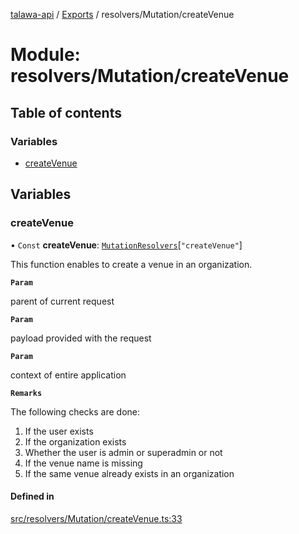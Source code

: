 [talawa-api](../README.md) / [Exports](../modules.md) / resolvers/Mutation/createVenue

# Module: resolvers/Mutation/createVenue

## Table of contents

### Variables

- [createVenue](resolvers_Mutation_createVenue.md#createvenue)

## Variables

### createVenue

• `Const` **createVenue**: [`MutationResolvers`](types_generatedGraphQLTypes.md#mutationresolvers)[``"createVenue"``]

This function enables to create a venue in an organization.

**`Param`**

parent of current request

**`Param`**

payload provided with the request

**`Param`**

context of entire application

**`Remarks`**

The following checks are done:
1. If the user exists
2. If the organization exists
3. Whether the user is admin or superadmin or not
4. If the venue name is missing
5. If the same venue already exists in an organization

#### Defined in

[src/resolvers/Mutation/createVenue.ts:33](https://github.com/PalisadoesFoundation/talawa-api/blob/9fa6a1c/src/resolvers/Mutation/createVenue.ts#L33)
